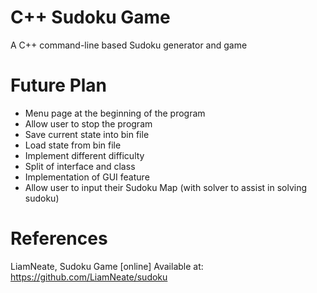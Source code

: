 # C++ Sudoku Game
A C++ command-line based Sudoku generator and game

# Future Plan
<ul type='-'>
  <li>Menu page at the beginning of the program</li>
  <li>Allow user to stop the program</li>
  <li>Save current state into bin file</li>
  <li>Load state from bin file</li>
  <li>Implement different difficulty</li>
  <li>Split of interface and class</li>
  <li>Implementation of GUI feature</li>
  <li>Allow user to input their Sudoku Map (with solver to assist in solving sudoku)</li>
</ul>

# References
LiamNeate, Sudoku Game [online] 
Available at: https://github.com/LiamNeate/sudoku
